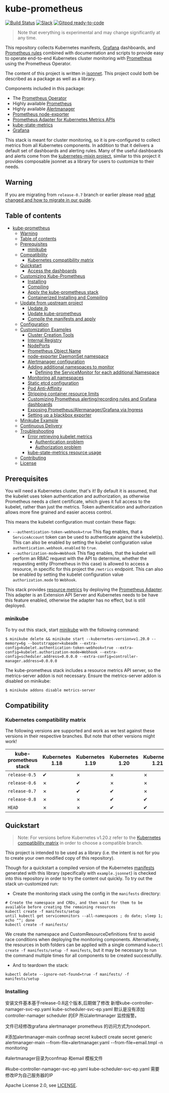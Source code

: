 # kube-prometheus

[![Build Status](https://github.com/prometheus-operator/kube-prometheus/workflows/ci/badge.svg)](https://github.com/prometheus-operator/kube-prometheus/actions)
[![Slack](https://img.shields.io/badge/join%20slack-%23prometheus--operator-brightgreen.svg)](http://slack.k8s.io/)
[![Gitpod ready-to-code](https://img.shields.io/badge/Gitpod-ready--to--code-blue?logo=gitpod)](https://gitpod.io/#https://github.com/prometheus-operator/kube-prometheus)

> Note that everything is experimental and may change significantly at any time.

This repository collects Kubernetes manifests, [Grafana](http://grafana.com/) dashboards, and [Prometheus rules](https://prometheus.io/docs/prometheus/latest/configuration/recording_rules/) combined with documentation and scripts to provide easy to operate end-to-end Kubernetes cluster monitoring with [Prometheus](https://prometheus.io/) using the Prometheus Operator.

The content of this project is written in [jsonnet](http://jsonnet.org/). This project could both be described as a package as well as a library.

Components included in this package:

* The [Prometheus Operator](https://github.com/prometheus-operator/prometheus-operator)
* Highly available [Prometheus](https://prometheus.io/)
* Highly available [Alertmanager](https://github.com/prometheus/alertmanager)
* [Prometheus node-exporter](https://github.com/prometheus/node_exporter)
* [Prometheus Adapter for Kubernetes Metrics APIs](https://github.com/DirectXMan12/k8s-prometheus-adapter)
* [kube-state-metrics](https://github.com/kubernetes/kube-state-metrics)
* [Grafana](https://grafana.com/)

This stack is meant for cluster monitoring, so it is pre-configured to collect metrics from all Kubernetes components. In addition to that it delivers a default set of dashboards and alerting rules. Many of the useful dashboards and alerts come from the [kubernetes-mixin project](https://github.com/kubernetes-monitoring/kubernetes-mixin), similar to this project it provides composable jsonnet as a library for users to customize to their needs.

## Warning

If you are migrating from `release-0.7` branch or earlier please read [what changed and how to migrate in our guide](https://github.com/prometheus-operator/kube-prometheus/blob/main/docs/migration-guide.md).

## Table of contents

- [kube-prometheus](#kube-prometheus)
  - [Warning](#warning)
  - [Table of contents](#table-of-contents)
  - [Prerequisites](#prerequisites)
    - [minikube](#minikube)
  - [Compatibility](#compatibility)
    - [Kubernetes compatibility matrix](#kubernetes-compatibility-matrix)
  - [Quickstart](#quickstart)
    - [Access the dashboards](#access-the-dashboards)
  - [Customizing Kube-Prometheus](#customizing-kube-prometheus)
    - [Installing](#installing)
    - [Compiling](#compiling)
    - [Apply the kube-prometheus stack](#apply-the-kube-prometheus-stack)
    - [Containerized Installing and Compiling](#containerized-installing-and-compiling)
  - [Update from upstream project](#update-from-upstream-project)
    - [Update jb](#update-jb)
    - [Update kube-prometheus](#update-kube-prometheus)
    - [Compile the manifests and apply](#compile-the-manifests-and-apply)
  - [Configuration](#configuration)
  - [Customization Examples](#customization-examples)
    - [Cluster Creation Tools](#cluster-creation-tools)
    - [Internal Registry](#internal-registry)
    - [NodePorts](#nodeports)
    - [Prometheus Object Name](#prometheus-object-name)
    - [node-exporter DaemonSet namespace](#node-exporter-daemonset-namespace)
    - [Alertmanager configuration](#alertmanager-configuration)
    - [Adding additional namespaces to monitor](#adding-additional-namespaces-to-monitor)
      - [Defining the ServiceMonitor for each additional Namespace](#defining-the-servicemonitor-for-each-additional-namespace)
    - [Monitoring all namespaces](#monitoring-all-namespaces)
    - [Static etcd configuration](#static-etcd-configuration)
    - [Pod Anti-Affinity](#pod-anti-affinity)
    - [Stripping container resource limits](#stripping-container-resource-limits)
    - [Customizing Prometheus alerting/recording rules and Grafana dashboards](#customizing-prometheus-alertingrecording-rules-and-grafana-dashboards)
    - [Exposing Prometheus/Alermanager/Grafana via Ingress](#exposing-prometheusalermanagergrafana-via-ingress)
    - [Setting up a blackbox exporter](#setting-up-a-blackbox-exporter)
  - [Minikube Example](#minikube-example)
  - [Continuous Delivery](#continuous-delivery)
  - [Troubleshooting](#troubleshooting)
    - [Error retrieving kubelet metrics](#error-retrieving-kubelet-metrics)
      - [Authentication problem](#authentication-problem)
      - [Authorization problem](#authorization-problem)
    - [kube-state-metrics resource usage](#kube-state-metrics-resource-usage)
  - [Contributing](#contributing)
  - [License](#license)

## Prerequisites

You will need a Kubernetes cluster, that's it! By default it is assumed, that the kubelet uses token authentication and authorization, as otherwise Prometheus needs a client certificate, which gives it full access to the kubelet, rather than just the metrics. Token authentication and authorization allows more fine grained and easier access control.

This means the kubelet configuration must contain these flags:

* `--authentication-token-webhook=true` This flag enables, that a `ServiceAccount` token can be used to authenticate against the kubelet(s).  This can also be enabled by setting the kubelet configuration value `authentication.webhook.enabled` to `true`.
* `--authorization-mode=Webhook` This flag enables, that the kubelet will perform an RBAC request with the API to determine, whether the requesting entity (Prometheus in this case) is allowed to access a resource, in specific for this project the `/metrics` endpoint.  This can also be enabled by setting the kubelet configuration value `authorization.mode` to `Webhook`.

This stack provides [resource metrics](https://github.com/kubernetes/metrics#resource-metrics-api) by deploying the [Prometheus Adapter](https://github.com/DirectXMan12/k8s-prometheus-adapter/).
This adapter is an Extension API Server and Kubernetes needs to be have this feature enabled, otherwise the adapter has no effect, but is still deployed.

### minikube

To try out this stack, start [minikube](https://github.com/kubernetes/minikube) with the following command:

```shell
$ minikube delete && minikube start --kubernetes-version=v1.20.0 --memory=6g --bootstrapper=kubeadm --extra-config=kubelet.authentication-token-webhook=true --extra-config=kubelet.authorization-mode=Webhook --extra-config=scheduler.address=0.0.0.0 --extra-config=controller-manager.address=0.0.0.0
```

The kube-prometheus stack includes a resource metrics API server, so the metrics-server addon is not necessary. Ensure the metrics-server addon is disabled on minikube:

```shell
$ minikube addons disable metrics-server
```

## Compatibility

### Kubernetes compatibility matrix

The following versions are supported and work as we test against these versions in their respective branches. But note that other versions might work!

| kube-prometheus stack | Kubernetes 1.18 | Kubernetes 1.19 | Kubernetes 1.20 | Kubernetes 1.21 |
|-----------------------|-----------------|-----------------|-----------------|-----------------|
| `release-0.5`         | ✔               | ✗               | ✗               | ✗               |
| `release-0.6`         | ✗               | ✔               | ✗               | ✗               |
| `release-0.7`         | ✗               | ✔               | ✔               | ✗               |
| `release-0.8`         | ✗               | ✗               | ✔               | ✔               |
| `HEAD`                | ✗               | ✗               | ✔               | ✔               |

## Quickstart

>Note: For versions before Kubernetes v1.20.z refer to the [Kubernetes compatibility matrix](#kubernetes-compatibility-matrix) in order to choose a compatible branch.

This project is intended to be used as a library (i.e. the intent is not for you to create your own modified copy of this repository).

Though for a quickstart a compiled version of the Kubernetes [manifests](manifests) generated with this library (specifically with `example.jsonnet`) is checked into this repository in order to try the content out quickly. To try out the stack un-customized run:
 * Create the monitoring stack using the config in the `manifests` directory:

```shell
# Create the namespace and CRDs, and then wait for them to be available before creating the remaining resources
kubectl create -f manifests/setup
until kubectl get servicemonitors --all-namespaces ; do date; sleep 1; echo ""; done
kubectl create -f manifests/
```

We create the namespace and CustomResourceDefinitions first to avoid race conditions when deploying the monitoring components.
Alternatively, the resources in both folders can be applied with a single command
`kubectl create -f manifests/setup -f manifests`, but it may be necessary to run the command multiple times for all components to
be created successfullly.

 * And to teardown the stack:
```shell
kubectl delete --ignore-not-found=true -f manifests/ -f manifests/setup
```

### Installing


安装文件基本基于release-0.8这个版本,后期做了修改 新增kube-controller-namager-svc-ep.yaml  kube-scheduler-svc-ep.yaml  默认是没有添加 controller-namager scheduler 的EP 所以alertmanager 监控报警。

文件已经修改grafana alertmanager prometheus 的访问方式为nodeport.


#添加alertmanager-main confmap secret 
kubectl create secret generic  alertmanager-main --from-file=alertmanager.yaml --from-file=email.tmpl -n monitoring


#alertmanager目录为confmap 和email 模板文件 

#kube-controller-namager-svc-ep.yaml  kube-scheduler-svc-ep.yaml  需要修改IP为自己服务器的IP


Apache License 2.0, see [LICENSE](https://github.com/prometheus-operator/kube-prometheus/blob/main/LICENSE).
